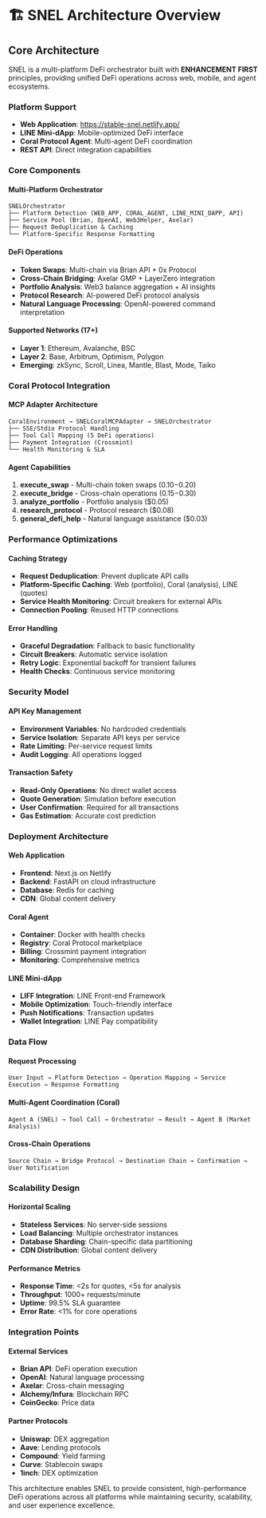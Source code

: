 # 🏗️ SNEL Architecture Overview

## Core Architecture

SNEL is a multi-platform DeFi orchestrator built with **ENHANCEMENT FIRST** principles, providing unified DeFi operations across web, mobile, and agent ecosystems.

### Platform Support
- **Web Application**: https://stable-snel.netlify.app/
- **LINE Mini-dApp**: Mobile-optimized DeFi interface
- **Coral Protocol Agent**: Multi-agent DeFi coordination
- **REST API**: Direct integration capabilities

### Core Components

#### Multi-Platform Orchestrator
```
SNELOrchestrator
├── Platform Detection (WEB_APP, CORAL_AGENT, LINE_MINI_DAPP, API)
├── Service Pool (Brian, OpenAI, Web3Helper, Axelar)
├── Request Deduplication & Caching
└── Platform-Specific Response Formatting
```

#### DeFi Operations
- **Token Swaps**: Multi-chain via Brian API + 0x Protocol
- **Cross-Chain Bridging**: Axelar GMP + LayerZero integration
- **Portfolio Analysis**: Web3 balance aggregation + AI insights
- **Protocol Research**: AI-powered DeFi protocol analysis
- **Natural Language Processing**: OpenAI-powered command interpretation

#### Supported Networks (17+)
- **Layer 1**: Ethereum, Avalanche, BSC
- **Layer 2**: Base, Arbitrum, Optimism, Polygon
- **Emerging**: zkSync, Scroll, Linea, Mantle, Blast, Mode, Taiko

### Coral Protocol Integration

#### MCP Adapter Architecture
```
CoralEnvironment → SNELCoralMCPAdapter → SNELOrchestrator
├── SSE/Stdio Protocol Handling
├── Tool Call Mapping (5 DeFi operations)
├── Payment Integration (Crossmint)
└── Health Monitoring & SLA
```

#### Agent Capabilities
1. **execute_swap** - Multi-chain token swaps ($0.10-$0.20)
2. **execute_bridge** - Cross-chain operations ($0.15-$0.30)
3. **analyze_portfolio** - Portfolio analysis ($0.05)
4. **research_protocol** - Protocol research ($0.08)
5. **general_defi_help** - Natural language assistance ($0.03)

### Performance Optimizations

#### Caching Strategy
- **Request Deduplication**: Prevent duplicate API calls
- **Platform-Specific Caching**: Web (portfolio), Coral (analysis), LINE (quotes)
- **Service Health Monitoring**: Circuit breakers for external APIs
- **Connection Pooling**: Reused HTTP connections

#### Error Handling
- **Graceful Degradation**: Fallback to basic functionality
- **Circuit Breakers**: Automatic service isolation
- **Retry Logic**: Exponential backoff for transient failures
- **Health Checks**: Continuous service monitoring

### Security Model

#### API Key Management
- **Environment Variables**: No hardcoded credentials
- **Service Isolation**: Separate API keys per service
- **Rate Limiting**: Per-service request limits
- **Audit Logging**: All operations logged

#### Transaction Safety
- **Read-Only Operations**: No direct wallet access
- **Quote Generation**: Simulation before execution
- **User Confirmation**: Required for all transactions
- **Gas Estimation**: Accurate cost prediction

### Deployment Architecture

#### Web Application
- **Frontend**: Next.js on Netlify
- **Backend**: FastAPI on cloud infrastructure
- **Database**: Redis for caching
- **CDN**: Global content delivery

#### Coral Agent
- **Container**: Docker with health checks
- **Registry**: Coral Protocol marketplace
- **Billing**: Crossmint payment integration
- **Monitoring**: Comprehensive metrics

#### LINE Mini-dApp
- **LIFF Integration**: LINE Front-end Framework
- **Mobile Optimization**: Touch-friendly interface
- **Push Notifications**: Transaction updates
- **Wallet Integration**: LINE Pay compatibility

### Data Flow

#### Request Processing
```
User Input → Platform Detection → Operation Mapping → Service Execution → Response Formatting
```

#### Multi-Agent Coordination (Coral)
```
Agent A (SNEL) → Tool Call → Orchestrator → Result → Agent B (Market Analysis)
```

#### Cross-Chain Operations
```
Source Chain → Bridge Protocol → Destination Chain → Confirmation → User Notification
```

### Scalability Design

#### Horizontal Scaling
- **Stateless Services**: No server-side sessions
- **Load Balancing**: Multiple orchestrator instances
- **Database Sharding**: Chain-specific data partitioning
- **CDN Distribution**: Global content delivery

#### Performance Metrics
- **Response Time**: <2s for quotes, <5s for analysis
- **Throughput**: 1000+ requests/minute
- **Uptime**: 99.5% SLA guarantee
- **Error Rate**: <1% for core operations

### Integration Points

#### External Services
- **Brian API**: DeFi operation execution
- **OpenAI**: Natural language processing
- **Axelar**: Cross-chain messaging
- **Alchemy/Infura**: Blockchain RPC
- **CoinGecko**: Price data

#### Partner Protocols
- **Uniswap**: DEX aggregation
- **Aave**: Lending protocols
- **Compound**: Yield farming
- **Curve**: Stablecoin swaps
- **1inch**: DEX optimization

This architecture enables SNEL to provide consistent, high-performance DeFi operations across all platforms while maintaining security, scalability, and user experience excellence.